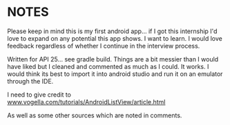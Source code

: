 
NOTES
=====

Please keep in mind this is my first android app... if I got this internship I'd love to expand on any potential this app shows. I want to learn.
I would love feedback regardless of whether I continue in the interview process.

Written for API 25... see gradle build. Things are a bit messier than I would have liked  but I cleaned and commented as much as I could.
It works. I would think its best to import it into android studio and run it on an emulator through the IDE.

I need to give credit to www.vogella.com/tutorials/AndroidListView/article.html


As well as some other sources which are noted in comments.
